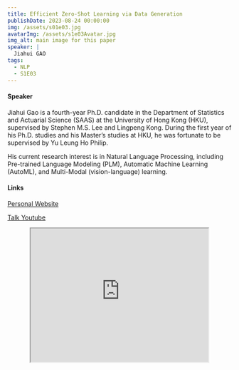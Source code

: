 ```yaml
---
title: Efficient Zero-Shot Learning via Data Generation
publishDate: 2023-08-24 00:00:00
img: /assets/s01e03.jpg
avatarImg: /assets/s1e03Avatar.jpg
img_alt: main image for this paper
speaker: |
  Jiahui GAO
tags:
  - NLP
  - S1E03
---
```


#### Speaker

Jiahui Gao is a fourth-year Ph.D. candidate in the Department of Statistics and Actuarial Science (SAAS) at the University of Hong Kong (HKU), supervised by Stephen M.S. Lee and Lingpeng Kong. During the first year of his Ph.D. studies and his Master’s studies at HKU, he was fortunate to be supervised by Yu Leung Ho Philip.

His current research interest is in Natural Language Processing, including Pre-trained Language Modeling (PLM), Automatic Machine Learning (AutoML), and Multi-Modal (vision-language) learning.

#### Links

[Personal Website](https://sumilergao.github.io/jiahuig.hku/)

[Talk Youtube](https://youtu.be/1z3D3NStefw)

<iframe width="400" height="300"
src="https://www.youtube.com/embed/1z3D3NStefw" style="display: block; margin: 0 auto;">
</iframe>
